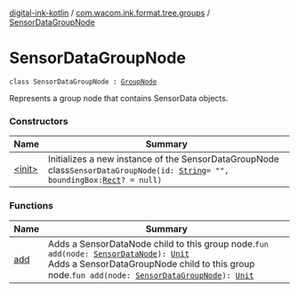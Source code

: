 [digital-ink-kotlin](../../index.md) / [com.wacom.ink.format.tree.groups](../index.md) / [SensorDataGroupNode](./index.md)

# SensorDataGroupNode

`class SensorDataGroupNode : `[`GroupNode`](../-group-node/index.md)

Represents a group node that contains SensorData objects.

### Constructors

| Name | Summary |
|---|---|
| [&lt;init&gt;](-init-.md) | Initializes a new instance of the SensorDataGroupNode class`SensorDataGroupNode(id: `[`String`](https://kotlinlang.org/api/latest/jvm/stdlib/kotlin/-string/index.html)` = "", boundingBox: `[`Rect`](../../com.wacom.ink.math/-rect/index.md)`? = null)` |

### Functions

| Name | Summary |
|---|---|
| [add](add.md) | Adds a SensorDataNode child to this group node.`fun add(node: `[`SensorDataNode`](../../com.wacom.ink.format.tree.nodes/-sensor-data-node/index.md)`): `[`Unit`](https://kotlinlang.org/api/latest/jvm/stdlib/kotlin/-unit/index.html)<br>Adds a SensorDataGroupNode child to this group node.`fun add(node: `[`SensorDataGroupNode`](./index.md)`): `[`Unit`](https://kotlinlang.org/api/latest/jvm/stdlib/kotlin/-unit/index.html) |

